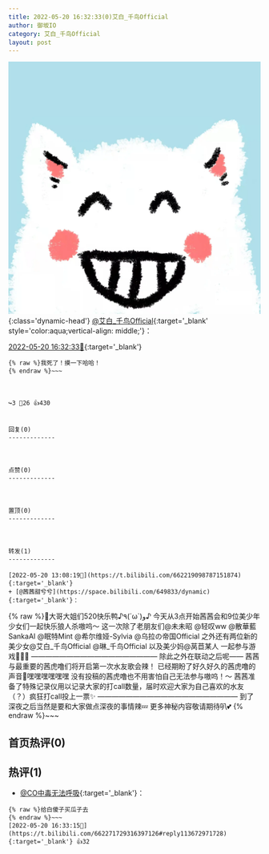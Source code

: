 ```yaml
---
title: 2022-05-20 16:32:33(0)艾白_千鸟Official
author: 御坂IO
category: 艾白_千鸟Official
layout: post
---
```


![img](/images/9ae8b9445fd0665cc014d9080156a45271be73c6.jpg){:class='dynamic-head'}
[@艾白_千鸟Official](https://space.bilibili.com/334537711/dynamic){:target='_blank' style='color:aqua;vertical-align: middle;'}：

[2022-05-20 16:32:33🔗](https://t.bilibili.com/662271729316397126){:target='_blank'}

~~~
{% raw %}我死了！摸一下哈哈！
{% endraw %}~~~



↪️3 💬26 👍430


回复(0)
-------------



点赞(0)
-------------



置顶(0)
-------------



转发(1)
-------------

[2022-05-20 13:08:19🔗](https://t.bilibili.com/662219098787151874){:target='_blank'}
+ [@茜茜甜兮兮](https://space.bilibili.com/649833/dynamic){:target='_blank'}：
~~~
{% raw %}🐯大哥大姐们520快乐鸭♪٩(´ω`)و♪
今天从3点开始茜茜会和9位美少年少女们一起快乐狼人杀嗷呜～
这一次除了老朋友们@未未昭 @轻叹ww @散華藍SankaAI @眠特Mint @希尔维娅-Sylvia @乌拉の帝国Official 之外还有两位新的美少女@艾白_千鸟Official @琳_千鸟Official 以及美少妈@莴苣某人 一起参与游戏👏👏👏
——————————————————
除此之外在联动之后呢——
茜茜与最重要的茜虎噜们将开启第一次水友歌会辣！
已经期盼了好久好久的茜虎噜的声音🤤嘿嘿嘿嘿嘿嘿
没有投稿的茜虎噜也不用害怕自己无法参与嗷呜！～
茜茜准备了特殊记录仪用以记录大家的打call数量，届时欢迎大家为自己喜欢的水友（？）疯狂打call投上一票✨
————————————————————
到了深夜之后当然是要和大家做点深夜的事情辣💤
更多神秘内容敬请期待叭💕
{% endraw %}~~~






首页热评(0)
-------------



热评(1)
-------------

+ [@CO中毒无法呼吸](https://space.bilibili.com/383771110/dynamic){:target='_blank'}：
~~~
{% raw %}给白傻子买瓜子去
{% endraw %}~~~
[2022-05-20 16:33:15🔗](https://t.bilibili.com/662271729316397126#reply113672971728){:target='_blank'} 👍32


